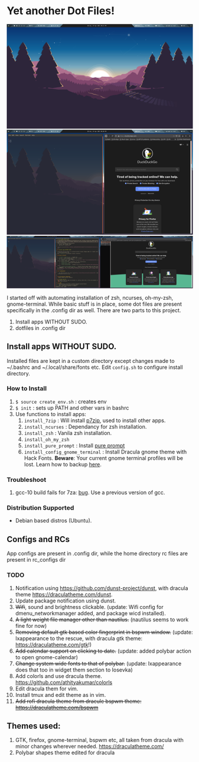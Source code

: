 # Yet another Dot Files!

![Polybar](https://github.com/AkashKrDutta/mydotfiles/blob/master/extra/ss-1.png)
![BSPWM](https://github.com/AkashKrDutta/mydotfiles/blob/master/extra/ss-2.png)
![Multi Monitor BSPWM](https://github.com/AkashKrDutta/mydotfiles/blob/master/extra/ss-3.png)

I started off with automating installation of zsh, ncurses, oh-my-zsh, gnome-terminal. While basic stuff is in place, some dot files are present specifically in the .config dir as well. 
There are two parts to this project.
1. Install apps WITHOUT SUDO.
2. dotfiles in .config dir

## Install apps WITHOUT SUDO.

Installed files are kept in a custom directory except changes made to ~/.bashrc and ~/.local/share/fonts etc.
Edit `config.sh` to configure install directory.

### How to Install

1. `$ source create_env.sh` : creates env
1. `$ init` : sets up PATH and other vars in bashrc
1. Use functions to install apps:
    1. `install_7zip` : Will install [p7zip](https://www.7-zip.org/download.html), used to install other apps.
    2. `install_ncurses` : Dependancy for zsh installation.
    3. `install_zsh` : Vanila zsh installation.
    4. `install_oh_my_zsh`
    5. `install_pure_prompt` : Install [pure prompt](https://github.com/sindresorhus/pure)
    6. `install_config_gnome_terminal` :  Install Dracula gnome theme with Hack Fonts. **Beware**: Your current gnome terminal profiles will be lost. Learn how to backup [here](https://unix.stackexchange.com/questions/448811/how-to-export-a-gnome-terminal-profile).

### Troubleshoot

1. gcc-10 build fails for 7za: [bug](https://sourceforge.net/p/p7zip/bugs/226/). Use a previous version of gcc.


### Distribution Supported
* Debian based distros (Ubuntu).

## Configs and RCs
App configs are present in .config dir, while the home directory rc files are present in rc_configs dir

### TODO
1. Notification using https://github.com/dunst-project/dunst, with dracula theme https://draculatheme.com/dunst.
2. Update package notification using dunst.
3. ~~Wifi~~, sound and brightness clickable. (update: Wifi config for dmenu_networkmanager added, and package wicd installed).
4. ~~A light weight file manager other than nautilus.~~ (nautilus seems to work fine for now)
5. ~~Removing default gtk based color fingerprint in bspwm window.~~ (update: lxappearance to the rescue, with dracula gtk theme: https://draculatheme.com/gtk!)
6. ~~Add calendar support on clicking to date.~~ (update: added polybar action to open gnome-calendar)
7. ~~Change system wide fonts to that of polybar.~~ (update: lxappearance does that too in widget them section to Iosevka)
8. Add colorls and use dracula theme. https://github.com/athityakumar/colorls
9. Edit dracula them for vim. 
10. Install tmux and edit theme as in vim.
11. ~~Add rofi dracula theme from dracule bspwm theme: https://draculatheme.com/bspwm~~


## Themes used:
1. GTK, firefox, gnome-terminal, bspwm etc, all taken from dracula with minor changes wherever needed. https://draculatheme.com/
2. Polybar shapes theme edited for dracula 
